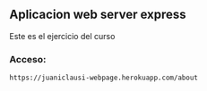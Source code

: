 ## Aplicacion web server express

Este es el ejercicio del curso



### Acceso:
```
https://juaniclausi-webpage.herokuapp.com/about
```
